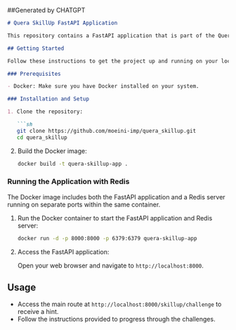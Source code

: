 ##Generated by CHATGPT

```markdown
# Quera SkillUp FastAPI Application

This repository contains a FastAPI application that is part of the Quera SkillUp challenge. The application is designed to provide hints and challenges for participants.

## Getting Started

Follow these instructions to get the project up and running on your local machine.

### Prerequisites

- Docker: Make sure you have Docker installed on your system.

### Installation and Setup

1. Clone the repository:

   ```sh
   git clone https://github.com/moeini-imp/quera_skillup.git
   cd quera_skillup
   ```

2. Build the Docker image:

   ```sh
   docker build -t quera-skillup-app .
   ```

### Running the Application with Redis

The Docker image includes both the FastAPI application and a Redis server running on separate ports within the same container.

1. Run the Docker container to start the FastAPI application and Redis server:

   ```sh
   docker run -d -p 8000:8000 -p 6379:6379 quera-skillup-app
   ```

2. Access the FastAPI application:

   Open your web browser and navigate to `http://localhost:8000`.

## Usage

- Access the main route at `http://localhost:8000/skillup/challenge` to receive a hint.
- Follow the instructions provided to progress through the challenges.
